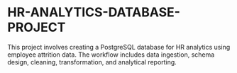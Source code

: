 # HR-ANALYTICS-DATABASE-PROJECT
This project involves creating a PostgreSQL database for HR analytics using employee attrition data. The workflow includes data ingestion, schema design, cleaning, transformation, and analytical reporting.
